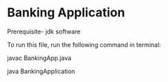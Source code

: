 # Banking Application

Prerequisite-
jdk software


To run this file, run the following command in terminal:

javac BankingApp.java

java BankingApplication
